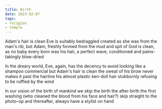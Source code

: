 ```yaml
---
title: Birth
date: 2023-02-07
tags:
- religion
- temple
---
```

Adam's hair
is clean
Eve is
suitably bedraggled
created as she was
from the man's rib,
but Adam, freshly formed
from the mud and spit of God
is clean, as no baby every born was
his hair, a perfect wave, conditioned
and pains-takingly blow-dried

In the dreary world,
Eve, again, has the decency
to avoid looking like a shampoo commercial
but Adam's hair
is clean
the sweat of his brow
never makes it past the hairline
his almost plastic ken-doll hair
stubbornly refusing to be ruffled by the wind

In our vision
of the birth
of mankind
we skip the birth
the after-birth
the first washing
(who cleaned the blood
from his face
and hair?)
skip straight to the photo-op
and thereafter, always
have a stylist on hand
